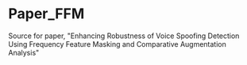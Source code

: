 # Paper_FFM
Source for paper, "Enhancing Robustness of Voice Spoofing Detection Using Frequency Feature Masking and Comparative Augmentation Analysis"
